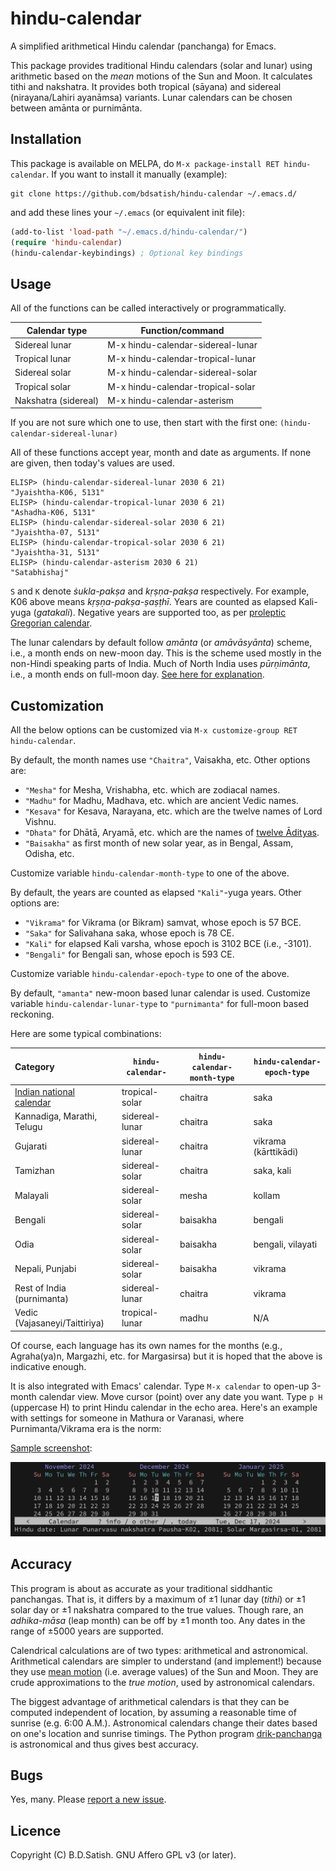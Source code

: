 # hindu-calendar

A simplified arithmetical Hindu calendar (panchanga) for Emacs.

This package provides traditional Hindu calendars (solar and lunar) using
arithmetic based on the _mean_ motions of the Sun and Moon. It calculates tithi
and nakshatra. It provides both tropical (sāyana) and sidereal (nirayana/Lahiri
ayanāmsa) variants. Lunar calendars can be chosen between amānta or purnimānta.

## Installation

This package is available on MELPA, do `M-x package-install RET hindu-calendar`.
If you want to install it manually (example):

```shell
git clone https://github.com/bdsatish/hindu-calendar ~/.emacs.d/
```

and add these lines your `~/.emacs` (or equivalent init file):

```lisp
(add-to-list 'load-path "~/.emacs.d/hindu-calendar/")
(require 'hindu-calendar)
(hindu-calendar-keybindings) ; Optional key bindings
```

## Usage

All of the functions can be called interactively or programmatically.

| Calendar type           | Function/command                  |
|-------------------------|-----------------------------------|
| Sidereal lunar          | M-x hindu-calendar-sidereal-lunar |
| Tropical lunar          | M-x hindu-calendar-tropical-lunar |
| Sidereal solar          | M-x hindu-calendar-sidereal-solar |
| Tropical solar          | M-x hindu-calendar-tropical-solar |
| Nakshatra (sidereal)    | M-x hindu-calendar-asterism       |

If you are not sure which one to use, then start with the first one:
`(hindu-calendar-sidereal-lunar)`

All of these functions accept year, month and date as arguments. If none are
given, then today's values are used.

```
ELISP> (hindu-calendar-sidereal-lunar 2030 6 21)
"Jyaishtha-K06, 5131"
ELISP> (hindu-calendar-tropical-lunar 2030 6 21)
"Ashadha-K06, 5131"
ELISP> (hindu-calendar-sidereal-solar 2030 6 21)
"Jyaishtha-07, 5131"
ELISP> (hindu-calendar-tropical-solar 2030 6 21)
"Jyaishtha-31, 5131"
ELISP> (hindu-calendar-asterism 2030 6 21)
"Satabhishaj"
```

`S` and `K` denote _ṡukla-pakṣa_ and _kṛṣṇa-pakṣa_ respectively. For example,
K06 above means _kṛṣṇa-pakṣa-ṣaṣṭhī_. Years are counted as elapsed Kali-yuga
(_gatakali_). Negative years are supported too, as per [proleptic Gregorian
calendar](https://en.wikipedia.org/wiki/Proleptic_Gregorian_calendar).

The lunar calendars by default follow _amānta_ (or _amāvāsyānta_) scheme, i.e.,
a month ends on new-moon day. This is the scheme used mostly in the
non-Hindi speaking parts of India. Much of North India uses _pūrṇimānta_, i.e.,
a month ends on full-moon day. [See here for
explanation](https://www.drikpanchang.com/faq/faq-ans8.html).

## Customization

All the below options can be customized via `M-x customize-group RET hindu-calendar`.

By default, the month names use `"Chaitra"`, Vaisakha, etc. Other options are:

- `"Mesha"` for Mesha, Vrishabha, etc. which are zodiacal names.
- `"Madhu"` for Madhu, Madhava, etc. which are ancient Vedic names.
- `"Kesava"` for Kesava, Narayana, etc. which are the twelve names of Lord Vishnu.
- `"Dhata"` for Dhātā, Aryamā, etc. which are the names of
   [twelve Ādityas](http://www.harekrsna.de/surya/12adityas.htm).
- `"Baisakha"` as first month of new solar year, as in Bengal, Assam, Odisha, etc.

Customize variable `hindu-calendar-month-type` to one of the above.

By default, the years are counted as elapsed `"Kali"`-yuga years. Other options are:

- `"Vikrama"` for Vikrama (or Bikram) samvat, whose epoch is 57 BCE.
- `"Saka"` for Salivahana saka, whose epoch is 78 CE.
- `"Kali"` for elapsed Kali varsha, whose epoch is 3102 BCE (i.e., -3101).
- `"Bengali"` for Bengali san, whose epoch is 593 CE.

Customize variable `hindu-calendar-epoch-type` to one of the above.

By default, `"amanta"` new-moon based lunar calendar is used. Customize variable
`hindu-calendar-lunar-type` to `"purnimanta"` for full-moon based reckoning.

Here are some typical combinations:

| Category                      | `hindu-calendar-` | `hindu-calendar-month-type` | `hindu-calendar-epoch-type` |
|:------------------------------|-------------------|-----------------------------|-----------------------------|
| [Indian national calendar][1] | tropical-solar    | chaitra                     | saka                        |
| Kannadiga, Marathi, Telugu    | sidereal-lunar    | chaitra                     | saka                        |
| Gujarati                      | sidereal-lunar    | chaitra                     | vikrama (kārttikādi)        |
| Tamizhan                      | sidereal-solar    | chaitra                     | saka, kali                  |
| Malayali                      | sidereal-solar    | mesha                       | kollam                      |
| Bengali                       | sidereal-solar    | baisakha                    | bengali                     |
| Odia                          | sidereal-solar    | baisakha                    | bengali, vilayati           |
| Nepali, Punjabi               | sidereal-solar    | baisakha                    | vikrama                     |
| Rest of India (purnimanta)    | sidereal-lunar    | chaitra                     | vikrama                     |
| Vedic (Vajasaneyi/Taittiriya) | tropical-lunar    | madhu                       | N/A                         |

[1]: https://en.wikipedia.org/wiki/Indian_national_calendar

Of course, each language has its own names for the months (e.g., Agraha(ya)n,
Margazhi, etc. for Margasirsa) but it is hoped that the above is indicative
enough.

It is also integrated with Emacs' calendar. Type `M-x calendar` to open-up 3-month
calendar view. Move cursor (point) over any date you want. Type `p H` (uppercase H)
to print Hindu calendar in the echo area. Here's an example with settings for
someone in Mathura or Varanasi, where Purnimanta/Vikrama era is the norm:

[Sample screenshot](screenshot.jpg):

![Sample screenshot](screenshot.png "Hindu Panchanga")

## Accuracy

This program is about as accurate as your traditional siddhantic panchangas.
That is, it differs by a maximum of ±1 lunar day (_tithi_) or ±1 solar day or ±1
nakshatra compared to the true values. Though rare, an _adhika-māsa_ (leap
month) can be off by ±1 month too. Any dates in the range of ±5000 years are
supported.

Calendrical calculations are of two types: arithmetical and astronomical.
Arithmetical calendars are simpler to understand (and implement!) because they
use [mean motion](https://en.wikipedia.org/wiki/Mean_motion) (i.e. average
values) of the Sun and Moon. They are crude approximations to the _true motion_,
used by astronomical calendars.

The biggest advantage of arithmetical calendars is that they can be computed
independent of location, by assuming a reasonable time of sunrise (e.g. 6:00
A.M.). Astronomical calendars change their dates based on one's location and
sunrise timings. The Python program
[drik-panchanga](https://github.com/bdsatish/drik-panchanga) is astronomical
and thus gives best accuracy.

## Bugs

Yes, many. Please [report a new issue](https://github.com/bdsatish/hindu-calendar/issues).

## Licence

Copyright (C) B.D.Satish. GNU Affero GPL v3 (or later).

<!--
[Dieter Koch's](https://www.gilgamesh.ch/kalender/kalender.html) website uses
better approximations to the true motions.
-->

